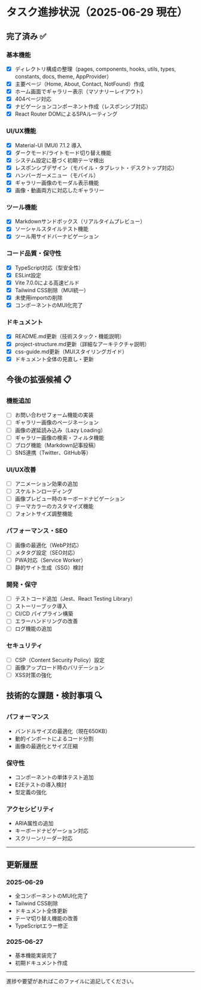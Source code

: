 # タスク進捗状況（2025-06-29 現在）

## 完了済み ✅

### 基本機能
- [x] ディレクトリ構成の整理（pages, components, hooks, utils, types, constants, docs, theme, AppProvider）
- [x] 主要ページ（Home, About, Contact, NotFound）作成
- [x] ホーム画面でギャラリー表示（マソナリーレイアウト）
- [x] 404ページ対応
- [x] ナビゲーションコンポーネント作成（レスポンシブ対応）
- [x] React Router DOMによるSPAルーティング

### UI/UX機能
- [x] Material-UI (MUI) 7.1.2 導入
- [x] ダークモード/ライトモード切り替え機能
- [x] システム設定に基づく初期テーマ検出
- [x] レスポンシブデザイン（モバイル・タブレット・デスクトップ対応）
- [x] ハンバーガーメニュー（モバイル）
- [x] ギャラリー画像のモーダル表示機能
- [x] 画像・動画両方に対応したギャラリー

### ツール機能
- [x] Markdownサンドボックス（リアルタイムプレビュー）
- [x] ソーシャルスタイルテスト機能
- [x] ツール用サイドバーナビゲーション

### コード品質・保守性
- [x] TypeScript対応（型安全性）
- [x] ESLint設定
- [x] Vite 7.0.0による高速ビルド
- [x] Tailwind CSS削除（MUI統一）
- [x] 未使用importの削除
- [x] コンポーネントのMUI化完了

### ドキュメント
- [x] README.md更新（技術スタック・機能説明）
- [x] project-structure.md更新（詳細なアーキテクチャ説明）
- [x] css-guide.md更新（MUIスタイリングガイド）
- [x] ドキュメント全体の見直し・更新

## 今後の拡張候補 📋

### 機能追加
- [ ] お問い合わせフォーム機能の実装
- [ ] ギャラリー画像のページネーション
- [ ] 画像の遅延読み込み（Lazy Loading）
- [ ] ギャラリー画像の検索・フィルタ機能
- [ ] ブログ機能（Markdown記事投稿）
- [ ] SNS連携（Twitter、GitHub等）

### UI/UX改善
- [ ] アニメーション効果の追加
- [ ] スケルトンローディング
- [ ] 画像プレビュー時のキーボードナビゲーション
- [ ] テーマカラーのカスタマイズ機能
- [ ] フォントサイズ調整機能

### パフォーマンス・SEO
- [ ] 画像の最適化（WebP対応）
- [ ] メタタグ設定（SEO対応）
- [ ] PWA対応（Service Worker）
- [ ] 静的サイト生成（SSG）検討

### 開発・保守
- [ ] テストコード追加（Jest、React Testing Library）
- [ ] ストーリーブック導入
- [ ] CI/CD パイプライン構築
- [ ] エラーハンドリングの改善
- [ ] ログ機能の追加

### セキュリティ
- [ ] CSP（Content Security Policy）設定
- [ ] 画像アップロード時のバリデーション
- [ ] XSS対策の強化

## 技術的な課題・検討事項 🔍

### パフォーマンス
- バンドルサイズの最適化（現在650KB）
- 動的インポートによるコード分割
- 画像の最適化とサイズ圧縮

### 保守性
- コンポーネントの単体テスト追加
- E2Eテストの導入検討
- 型定義の強化

### アクセシビリティ
- ARIA属性の追加
- キーボードナビゲーション対応
- スクリーンリーダー対応

---

## 更新履歴

### 2025-06-29
- 全コンポーネントのMUI化完了
- Tailwind CSS削除
- ドキュメント全体更新
- テーマ切り替え機能の改善
- TypeScriptエラー修正

### 2025-06-27
- 基本機能実装完了
- 初期ドキュメント作成

---

進捗や要望があればこのファイルに追記してください。
